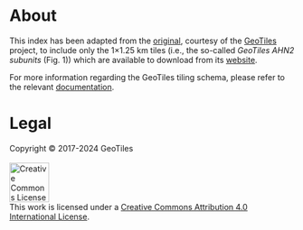 # About

This index has been adapted from the [original](https://static.fwrite.org/2023/01/AHN_subunits_GeoTiles.zip), courtesy
of the [GeoTiles](https://weblog.fwrite.org/geotiles/) project, to include only the 1×1.25 km tiles (i.e., the so-called
*GeoTiles AHN2 subunits* (Fig. 1)) which are available to download from
its [website](https://geotiles.citg.tudelft.nl/).

For more information regarding the GeoTiles tiling schema, please refer to the
relevant [documentation](https://weblog.fwrite.org/kaartbladen/).

# Legal

Copyright © 2017-2024 GeoTiles
<br>
<br>
<a rel="license" href="https://creativecommons.org/licenses/by/4.0/">
<img alt="Creative Commons License" style="border-width:0; height:5em" src="https://mirrors.creativecommons.org/presskit/buttons/88x31/svg/by.svg" />
</a>
<br>
This work is licensed under a <a rel="license" href="https://creativecommons.org/licenses/by/4.0/">Creative Commons
Attribution 4.0 International License</a>.
